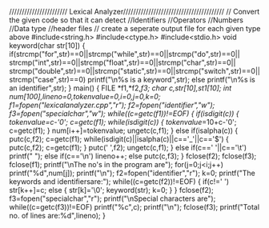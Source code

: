 /////////////////////// Lexical Analyzer////////////////////////////////////////
// Convert the given code so that it can detect
//Identifiers
//Operators
//Numbers
//Data type
//header files
// create a seperate output file for each given type above
#include<string.h>
#include<ctype.h>
#include<stdio.h>
void keyword(char str[10])
{ if(strcmp("for",str)==0||strcmp("while",str)==0||strcmp("do",str)==0||
    strcmp("int",str)==0||strcmp("float",str)==0||strcmp("char",str)==0||
    strcmp("double",str)==0||strcmp("static",str)==0||strcmp("switch",str)==0||
    strcmp("case",str)==0)
    printf("\n%s is a keyword",str);
    else
    printf("\n%s is an identifier",str);
}
main()
{
    FILE *f1,*f2,*f3;
    char c,str[10],st1[10];
    int num[100],lineno=0,tokenvalue=0,i=0,j=0,k=0;
    f1=fopen("lexicalanalyzer.cpp","r");
    f2=fopen("identifier","w");
    f3=fopen("specialchar","w");
    while((c=getc(f1))!=EOF)
    {
        if(isdigit(c))
        {
            tokenvalue=c-'0';
            c=getc(f1);
            while(isdigit(c))
            {
                tokenvalue*=10+c-'0';
                c=getc(f1);
            }
            num[i++]=tokenvalue;
            ungetc(c,f1);
        } else if(isalpha(c))
        {
            putc(c,f2);
            c=getc(f1);
            while(isdigit(c)||isalpha(c)||c=='_'||c=='$')
            {
                putc(c,f2);
                c=getc(f1);
            }
            putc(' ',f2);
            ungetc(c,f1);
        } else if(c==' '||c=='\t')
        printf(" ");
        else if(c=='\n')
        lineno++;
        else
        putc(c,f3);
    }
    fclose(f2);
    fclose(f3);
    fclose(f1);
    printf("\nThe no's in the program are");
    for(j=0;j<i;j++)
    printf("%d",num[j]);
    printf("\n");
    f2=fopen("identifier","r");
    k=0;
    printf("The keywords and identifiersare:");
    while((c=getc(f2))!=EOF)
    {
        if(c!=' ')
        str[k++]=c;
        else
        {
            str[k]='\0';
            keyword(str);
            k=0;
        }
    }
    fclose(f2);
    f3=fopen("specialchar","r");
    printf("\nSpecial characters are");
    while((c=getc(f3))!=EOF)
    printf("%c",c);
    printf("\n");
    fclose(f3);
    printf("Total no. of lines are:%d",lineno);
}
